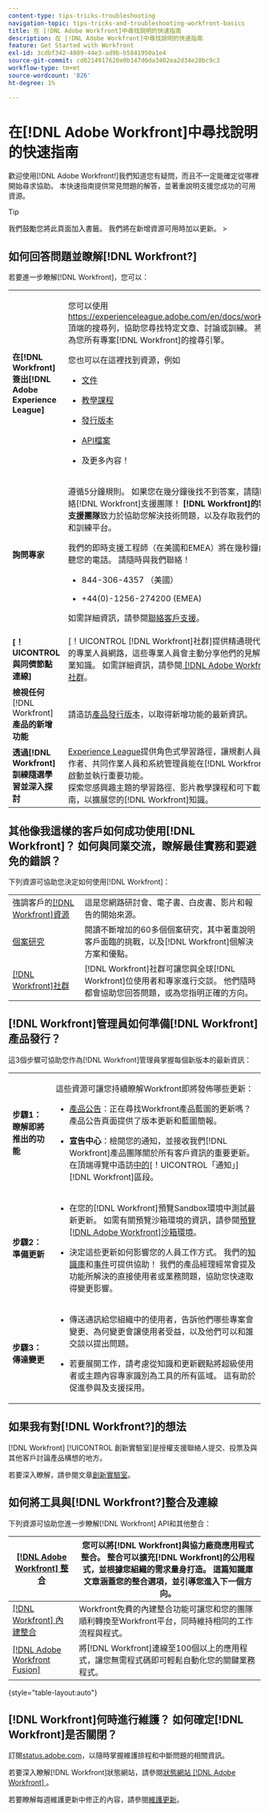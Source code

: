 ```yaml
---
content-type: tips-tricks-troubleshooting
navigation-topic: tips-tricks-and-troubleshooting-workfront-basics
title: 在 [!DNL Adobe Workfront]中尋找說明的快速指南
description: 在 [!DNL Adobe Workfront]中尋找說明的快速指南
feature: Get Started with Workfront
exl-id: 3cdbf342-4809-44e3-ad9b-b5841950a1e4
source-git-commit: cd0214917620e0b147d0da3402ea2d34e28bc9c3
workflow-type: tm+mt
source-wordcount: '826'
ht-degree: 1%

---
```


# 在[!DNL Adobe Workfront]中尋找說明的快速指南

<!--
<p data-mc-conditions="QuicksilverOrClassic.Draft mode">(NOTE: There are several hard-coded links in this article.)</p>
-->

歡迎使用[!DNL Adobe Workfront!]我們知道您有疑問，而且不一定能確定從哪裡開始尋求協助。 本快速指南提供常見問題的解答，並著重說明支援您成功的可用資源。

>[!TIP]
>
>我們鼓勵您將此頁面加入書籤。 我們將在新增資源可用時加以更新。 >

<!--
<MadCap:conditionalText data-mc-conditions="QuicksilverOrClassic.Draft mode">>
(NOTE: from Luke: I wonder who added this. This article does containa lot of good information. I wonder if we should update the TOC so that it appears in a more prominent section?)>
</MadCap:conditionalText>>
-->

## 如何回答問題並瞭解[!DNL Workfront?]

若要進一步瞭解[!DNL Workfront]，您可以：

<table style="table-layout:auto"> 
 <col> 
 <col> 
 <tbody> 
  <tr> 
   <td><strong>在[!DNL Workfront]簽出[!DNL Adobe Experience League]</strong> </td> 
   <td> <p>您可以使用<a href="https://experienceleague.adobe.com/en/docs/workfront">https://experienceleague.adobe.com/en/docs/workfront</a>頂端的搜尋列，協助您尋找特定文章、討論或訓練。 將其視為您所有專案[!DNL Workfront]的搜尋引擎。</p> <p>您也可以在這裡找到資源，例如</p> 
    <ul> 
     <li> <p><a href="https://experienceleague.adobe.com/zh-hant/docs/workfront/using/home">文件</a> </p> </li> 
     <li> <p><a href="https://experienceleague.adobe.com/zh-hant/docs/workfront-learn/tutorials-workfront/home">教學課程</a> </p> </li> 
     <li> <p><a href="https://experienceleague.adobe.com/zh-hant/docs/workfront/using/product-announcements/product-releases/product-releases">發行版本</a> </p></li> 
     <li> <p><a href="https://experienceleague.adobe.com/en/docs/workfront/using/adobe-workfront-api/api-general-information/api-basics">API檔案</a> </p> </li> 
     <li> <p>及更多內容！</p> </li> 
    </ul> </td> 
  </tr> 
  <tr> 
   <td><strong>詢問專家</strong> </td> 
   <td> <p>遵循5分鐘規則。 如果您在幾分鐘後找不到答案，請隨時聯絡[!DNL Workfront]支援團隊！ <strong>[!DNL Workfront]的客戶支援團隊</strong>致力於協助您解決技術問題，以及存取我們的社群和訓練平台。</p> <p>我們的即時支援工程師（在美國和EMEA）將在幾秒鐘內接聽您的電話。 請隨時與我們聯絡！</p> 
    <ul> 
     <li> <p>844-306-4357 （美國）</p> </li> 
     <li>+44(0)-1256-274200 (EMEA)</li> 
    </ul> <p>如需詳細資訊，請參閱<a href="../../workfront-basics/tips-tricks-and-troubleshooting/contact-customer-support.md" class="MCXref xref" xrefformat="{para}">聯絡客戶支援</a>。</p> </td> 
  </tr> 
  <tr> 
   <td><strong>[！UICONTROL與同儕節點連線]</strong> </td> 
   <td>[！UICONTROL [!DNL Workfront]社群]提供精通現代工作的專業人員網路，這些專業人員會主動分享他們的見解和專業知識。 如需詳細資訊，請參閱<a href="../../workfront-basics/tips-tricks-and-troubleshooting/workfront-community.md" class="MCXref xref" xrefformat="{para}"> [!DNL Adobe Workfront]社群</a>。</td> 
  </tr> 
  <tr> 
   <td><strong>檢視任何</strong>[!DNL Workfront]<strong>產品的新增功能</strong></td> 
   <td>請造訪<a href="https://experienceleague.adobe.com/zh-hant/docs/workfront/using/product-announcements/product-releases/product-releases">產品發行版本</a>，以取得新增功能的最新資訊。</td> 
  </tr> 
  <tr> 
   <td><strong>透過[!DNL Workfront]訓練隨選學習並深入探討</strong> </td> 
   <td><a href="https://experienceleague.adobe.com">Experience League</a>提供角色式學習路徑，讓規劃人員、工作者、共同作業人員和系統管理員能在[!DNL Workfront]中啟動並執行重要功能。<br>探索您感興趣主題的學習路徑、影片教學課程和可下載的指南，以擴展您的[!DNL Workfront]知識</a>。<br></td> 
  </tr> 
 </tbody> 
</table>

## 其他像我這樣的客戶如何成功使用[!DNL Workfront]？ 如何與同業交流，瞭解最佳實務和要避免的錯誤？

下列資源可協助您決定如何使用[!DNL Workfront]：

<table style="table-layout:auto"> 
 <col> 
 <col> 
 <tbody> 
  <tr> 
   <td>強調客戶的<a href="https://business.adobe.com/resources/main.html?Products=Workfront">[!DNL Workfront]資源</a> </td> 
   <td>這是您網路研討會、電子書、白皮書、影片和報告的開始來源。</td> 
  </tr> 
  <tr> 
   <td><a href="https://business.adobe.com/customer-success-stories.html?Products=Adobe%2520Workfront%22%3E">個案研究 </a></td> 
   <td>閱讀不斷增加的60多個個案研究，其中著重說明客戶面臨的挑戰，以及[!DNL Workfront]個解決方案和優點。</td> 
  </tr> 
  <tr> 
   <td><a href="https://experienceleaguecommunities.adobe.com/t5/workfront/ct-p/workfront">[!DNL Workfront]社群</a> </td> 
   <td>[!DNL Workfront]社群可讓您與全球[!DNL Workfront]位使用者和專家進行交談。 他們隨時都會協助您回答問題，或為您指明正確的方向。</td> 
  </tr> 
 </tbody> 
</table>

## [!DNL Workfront]管理員如何準備[!DNL Workfront]產品發行？

這3個步驟可協助您作為[!DNL Workfront]管理員掌握每個新版本的最新資訊：

<table style="table-layout:auto"> 
 <col> 
 <col> 
 <tbody> 
  <tr> 
   <td><strong>步驟1：瞭解即將推出的功能</strong> </td> 
   <td> <p>這些資源可讓您持續瞭解Workfront即將發佈哪些更新：</p> 
    <ul> 
     <li> <p><a href="https://experienceleague.adobe.com/zh-hant/docs/workfront/using/product-announcements/product-releases/product-releases">產品公告</a>：正在尋找Workfront產品藍圖的更新嗎？ 產品公告頁面提供了版本更新和藍圖簡報。</p> </li> 
     <li> <p><strong>宣告中心</strong>：檢閱您的通知，並接收我們[!DNL Workfront]產品團隊關於所有客戶資訊的重要更新。 在頂端導覽中造訪<a href="https://experience.workfront.com/s/article/View-and-manage-in-app-notifications-323912892">中的</a>[！UICONTROL「通知」][!DNL Workfront]區段。</p> </li> 
    </ul> </td> 
  </tr> 
  <tr> 
   <td><strong>步驟2：準備更新</strong> </td> 
   <td> 
    <ul> 
     <li> <p>在您的[!DNL Workfront]預覽Sandbox環境中測試最新更新。 如需有關預覽沙箱環境的資訊，請參閱<a href="https://experience.workfront.com/s/article/The-Workfront-Preview-Sandbox-Environment-519456234">預覽[!DNL Adobe Workfront]沙箱環境</a>。</p> </li> 
     <li> <p>決定這些更新如何影響您的人員工作方式。 我們的<a href="https://experienceleague.adobe.com/zh-hant/docs/workfront/using/home">知識庫</a>和<a href="https://experienceleague.adobe.com/zh-hant/events">事件</a>可提供協助！ 我們的產品經理經常會提及功能所解決的直接使用者或業務問題，協助您快速取得變更影響。</p> </li> 
    </ul> </td> 
  </tr> 
  <tr> 
   <td><strong>步驟3：傳達變更</strong> </td> 
   <td> 
    <ul> 
     <li> <p>傳送通訊給您組織中的使用者，告訴他們哪些專案會變更、為何變更會讓使用者受益，以及他們可以和誰交談以提出問題。</p> </li> 
     <li> <p>若要展開工作，請考慮從知識和更新觀點將超級使用者或主題內容專家識別為工具的所有區域。 這有助於促進參與及支援採用。</p> </li> 
    </ul> </td> 
  </tr> 
 </tbody> 
</table>

## 如果我有對[!DNL Workfront?]的想法

[!DNL Workfront] [!UICONTROL 創新實驗室]是授權支援聯絡人提交、投票及與其他客戶討論產品構想的地方。

若要深入瞭解，請參閱文章[創新實驗室](../../workfront-basics/tips-tricks-and-troubleshooting/idea-exchange.md)。

## 如何將工具與[!DNL Workfront?]整合及連線

下列資源可協助您進一步瞭解[!DNL Workfront] API和其他整合：

| [[!DNL Adobe Workfront] 整合](../../administration-and-setup/configure-integrations/workfront-integrations-1.md) | 您可以將[!DNL Workfront]與協力廠商應用程式整合。 整合可以擴充[!DNL Workfront]的公用程式，並根據您組織的需求量身打造。 這篇知識庫文章涵蓋您的整合選項，並引導您進入下一個方向。 |
|---|---|
| [[!DNL Workfront] 內建整合](https://business.adobe.com/products/workfront/integrations.html) | Workfront免費的內建整合功能可讓您和您的團隊順利轉換至Workfront平台，同時維持相同的工作流程與程式。 |
| [[!DNL Adobe Workfront Fusion]](https://experienceleague.adobe.com/en/docs/workfront-fusion/using/home) | 將[!DNL Workfront]連線至100個以上的應用程式，讓您無需程式碼即可輕鬆自動化您的關鍵業務程式。 |

{style="table-layout:auto"}

## [!DNL Workfront]何時進行維護？ 如何確定[!DNL Workfront]是否關閉？

訂閱[status.adobe.com](https://status.adobe.com/)，以隨時掌握維護排程和中斷問題的相關資訊。

若要深入瞭解[!DNL Workfront]狀態網站，請參閱[狀態網站 [!DNL Adobe Workfront] ](../../workfront-basics/tips-tricks-and-troubleshooting/understand-the-status-site.md)。

若要瞭解每週維護更新中修正的內容，請參閱[維護更新](https://experienceleague.adobe.com/en/docs/workfront-known-issues/releases/current-updates)。

<!-- the links in this section don't work anymore and I am not sure who would have the content?! Made a note to update this but will have to do some searching - October 26, 2023: 

## What are best practices for maintaining and tuning up [!DNL Workfront?]

The following dashboards can help you as a [!DNL Workfront] administrator maintain Workfront:

| [[!DNL Workfront] Usage Dashboard](https://experienceleaguecommunities.adobe.com/t5/workfront-archived-groups/workfront-usage-dashboard/m-p/461045#M2624) | Understanding how your users are leveraging [!DNL Workfront] can help you gauge the overall adoption of your system as well as dive into any problem areas that may need some attention. |
|---|---|
| [[!DNL Workfront] Cleanup Dashboard: Deactivate Unused Objects](https://experienceleaguecommunities.adobe.com/t5/workfront-blogs/how-workfront-cleaned-up-its-own-unbridled-instance-of-workfront/ba-p/518299) | Keeping [!DNL Workfront] clean from unused objects is a long-standing best practice but one that can seem daunting without the right tools. This dashboard is designed for System Administrators or Process Owners to easily find [!DNL Workfront] data that may need to be cleaned up to help improve the user experience. We recommend reviewing this dashboard every quarter to help keep [!DNL Workfront] clean. |

-->

